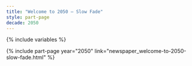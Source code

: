 ```yaml
---
title: "Welcome to 2050 – Slow Fade"
style: part-page
decade: 2050
---
```


{% include variables %}

{% include part-page year="2050" link="newspaper_welcome-to-2050-slow-fade.html" %}
